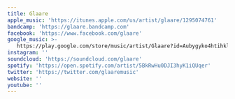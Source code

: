 ```yaml
---
title: Glaare
apple_music: 'https://itunes.apple.com/us/artist/glaare/1295074761'
bandcamp: 'https://glaare.bandcamp.com'
facebook: 'https://www.facebook.com/glaare'
google_music: >-
   https://play.google.com/store/music/artist/Glaare?id=Aubygyko4htihkle5gbnpznscz4
instagram: ''
soundcloud: 'https://soundcloud.com/glaare'
spotify: 'https://open.spotify.com/artist/5BkRwHu0DJI3hyK1iQUqer'
twitter: 'https://twitter.com/glaaremusic'
website: ''
youtube: ''
---
```

